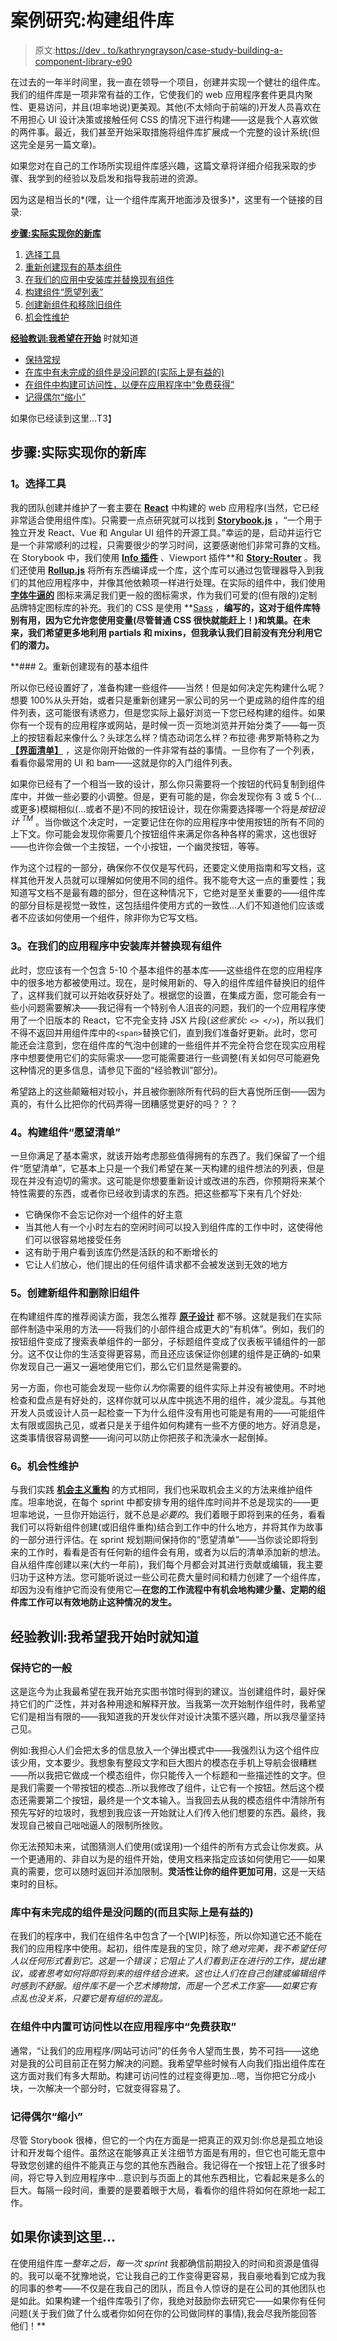 # 案例研究:构建组件库

> 原文:[https://dev . to/kathryngrayson/case-study-building-a-component-library-e90](https://dev.to/kathryngrayson/case-study-building-a-component-library-e90)

在过去的一年半时间里，我一直在领导一个项目，创建并实现一个健壮的组件库。我们的组件库是一项非常有益的工作，它使我们的 web 应用程序套件更具内聚性、更易访问，并且(坦率地说)更美观。其他(不太倾向于前端的)开发人员喜欢在不用担心 UI 设计决策或接触任何 CSS 的情况下进行构建——这是我个人喜欢做的两件事。最近，我们甚至开始采取措施将组件库扩展成一个完整的设计系统(但这完全是另一篇文章)。

如果您对在自己的工作场所实现组件库感兴趣，这篇文章将详细介绍我采取的步骤、我学到的经验以及启发和指导我前进的资源。

因为这是相当长的*(嘿，让一个组件库离开地面涉及很多)*，这里有一个链接的目录:

**[步骤:实际实现你的新库](#steps)**

1.  [选择工具](#choosing-tools)
2.  [重新创建现有的基本组件](#recreating)
3.  [在我们的应用中安装库并替换现有组件](#installing)
4.  [构建组件“愿望列表”](#wishlist)
5.  [创建新组件和移除旧组件](#new-components)
6.  [机会性维护](#maintenance)

**[经验教训:我希望在开始](#lessons)** 时就知道

*   [保持常规](#general)
*   [在库中有未完成的组件是没问题的(实际上是有益的)](#wip)
*   [在组件中构建可访问性，以便在应用程序中“免费获得”](#accessibility)
*   [记得偶尔“缩小”](#zoom-out)

如果你已经读到这里...T3】

## [](#steps-practical-implementation-of-your-new-library)步骤:实际实现你的新库

### [](#1-choosing-tools)1。选择工具

我的团队创建并维护了一套主要在 **[React](https://reactjs.org/)** 中构建的 web 应用程序(当然，它已经非常适合使用组件库)。只需要一点点研究就可以找到 [**Storybook.js**](https://storybook.js.org/) ，“一个用于独立开发 React、Vue 和 Angular UI 组件的开源工具。”幸运的是，启动并运行它是一个非常顺利的过程，只需要很少的学习时间，这要感谢他们非常可靠的文档。在 Storybook 中，我们使用 [**Info 插件**](https://github.com/storybookjs/storybook/tree/master/addons/info) 、Viewport 插件[](https://github.com/storybookjs/storybook/tree/master/addons/viewport)**和 **[Story-Router](https://github.com/gvaldambrini/storybook-router)** 。我们还使用 **[Rollup.js](https://rollupjs.org/guide/en/)** 将所有东西编译成一个库，这个库可以通过包管理器导入到我们的其他应用程序中，并像其他依赖项一样进行处理。在实际的组件中，我们使用 [**字体牛逼的**](https://fontawesome.com/) 图标来满足我们更一般的图标需求，作为我们可爱的(但有限的)定制品牌特定图标库的补充。我们的 CSS 是使用 **[Sass](https://sass-lang.com/) ，**编写的，这对于组件库特别有用，因为它允许您使用变量(尽管普通 CSS 很快就能赶上！)和筑巢。在未来，我们希望更多地利用 partials 和 mixins，但我承认我们目前没有充分利用它们的潜力。**

 **### [](#2-recreating-existing-basic-components)2。重新创建现有的基本组件

所以你已经设置好了，准备构建一些组件——当然！但是如何决定先构建什么呢？想要 100%从头开始，或者只是重新创建另一家公司的另一个更成熟的组件库的组件列表，这可能很有诱惑力，但是您实际上最好浏览一下您已经构建的组件。如果你有一个现有的应用程序或网站，是时候一页一页地浏览并开始分类了——每一页上的按钮看起来像什么？头球怎么样？情态动词怎么样？布拉德·弗罗斯特称之为 [**【界面清单】**](http://bradfrost.com/blog/post/interface-inventory/) ，这是你刚开始做的一件非常有益的事情。一旦你有了一个列表，看看你最常用的 UI 和 bam——这就是你的入门组件列表。

如果你已经有了一个相当一致的设计，那么你只需要将一个按钮的代码复制到组件库中，并做一些必要的小调整。但是，更有可能的是，你会发现你有 3 或 5 个(...或更多)模糊相似(...或者不是)不同的按钮设计，现在你需要选择哪一个将是*按钮设计 <sup>TM</sup>* 。当你做这个决定时，一定要记住在你的应用程序中使用按钮的所有不同的上下文。你可能会发现你需要几个按钮组件来满足你各种各样的需求，这也很好——也许你会做一个主按钮，一个小按钮，一个幽灵按钮，等等。

作为这个过程的一部分，确保你不仅仅是写代码，还要定义使用指南和写文档，这样其他开发人员就可以理解如何使用不同的组件。我不能夸大这一点的重要性；我知道写文档不是最有趣的部分，但在这种情况下，它绝对是至关重要的——组件库的部分目标是视觉一致性，这包括组件使用方式的一致性...人们不知道他们应该或者不应该如何使用一个组件，除非你为它写文档。

### [](#3-installing-the-library-in-our-applications-and-replacing-existing-components)3。在我们的应用程序中安装库并替换现有组件

此时，您应该有一个包含 5-10 个基本组件的基本库——这些组件在您的应用程序中的很多地方都被使用过。现在，是时候用新的、导入的组件库组件替换旧的组件了，这样我们就可以开始收获好处了。根据您的设置，在集成方面，您可能会有一些小问题需要解决——我记得有一个特别令人沮丧的问题，我们的一个应用程序使用了一个旧版本的 React，它不完全支持 JSX 片段(*这些家伙:* `<> </>`)，所以我们不得不返回并用组件库中的`<span>`替换它们，直到我们准备好更新。此时，您可能还会注意到，您在组件库的气泡中创建的一些组件并不完全符合您在现实应用程序中想要使用它们的实际需求——您可能需要进行一些调整(有关如何尽可能避免这种情况的更多信息，请参见下面的“经验教训”部分)。

希望路上的这些颠簸相对较小，并且被你删除所有代码的巨大喜悦所压倒——因为真的，有什么比把你的代码弄得一团糟感觉更好的吗？？？

### [](#4-building-a-component-wish-list)4。构建组件“愿望清单”

一旦你满足了基本需求，就该开始考虑那些值得拥有的东西了。我们保留了一个组件“愿望清单”，它基本上只是一个我们希望在某一天构建的组件想法的列表，但是现在并没有迫切的需求。这可能是你想要重新设计或改进的东西，你预期将来某个特性需要的东西，或者你已经收到请求的东西。把这些都写下来有几个好处:

*   它确保你不会忘记你对一个组件的好主意
*   当其他人有一个小时左右的空闲时间可以投入到组件库的工作中时，这使得他们可以很容易地接受任务
*   这有助于用户看到该库仍然是活跃的和不断增长的
*   它让人们放心，他们提出的任何组件请求都不会被发送到无效的地方

### [](#5-creating-new-components-and-removing-old-ones)5。创建新组件和删除旧组件

在构建组件库的推荐阅读方面，我怎么推荐 [**原子设计**](http://bradfrost.com/blog/post/atomic-web-design/) 都不够。这就是我们在实际部件制造中采用的方法——将我们的小部件组合成更大的“有机体”。例如，我们的按钮组件变成了搜索表单组件的一部分，子标题组件变成了仪表板平铺组件的一部分。这不仅让你的生活变得更容易，而且还应该保证你创建的组件是正确的-如果你发现自己一遍又一遍地使用它们，那么它们显然是需要的。

另一方面，你也可能会发现一些你*认为*你需要的组件实际上并没有被使用。不时地检查和盘点是有好处的，这样你就可以从库中挑选不用的组件，减少混乱。与其他开发人员或设计人员一起检查一下为什么组件没有用也可能是有用的——可能组件太有限或固执己见，或者只是关于组件如何构建有一些不方便的地方。好消息是，这类事情很容易调整——询问可以防止你把孩子和洗澡水一起倒掉。

### [](#6-opportunistic-maintenance)6。机会性维护

与我们实践 [**机会主义重构**](https://martinfowler.com/bliki/OpportunisticRefactoring.html) 的方式相同，我们也采取机会主义的方法来维护组件库。坦率地说，在每个 sprint 中都安排专用的组件库时间并不总是现实的——更坦率地说，一旦你开始运行，就不总是*必要的*。我们着眼于即将到来的任务，看看我们可以将新组件创建(或旧组件重构)结合到工作中的什么地方，并将其作为故事的一部分进行评估。在 sprint 规划期间保持你的“愿望清单”——当你谈论即将到来的工作时，看看是否有任何新的组件会有用，或者为以后的清单添加新的想法。自从组件库创建以来(大约一年前)，我们每个月都会对其进行贡献或编辑，我主要归功于这种方法。您可能听说过一些公司花费大量时间和精力创建了一个组件库，却因为没有维护它而没有使用它—**在您的工作流程中有机会地构建少量、定期的组件库工作可以有效地防止这种情况的发生。**

## [](#lessons-learned-what-i-wish-i-knew-when-i-started)经验教训:我希望我开始时就知道

### [](#keep-it-general)保持它的一般

这是迄今为止我最希望在我开始充实图书馆时得到的建议。当创建组件时，最好保持它们的广泛性，并对各种用途和解释开放。当我第一次开始制作组件时，我希望它们是相当有限的——我知道我的开发伙伴对设计决策不感兴趣，所以我尽量坚持己见。

例如:我担心人们会把太多的信息放入一个弹出模式中——我强烈认为这个组件应该少用，文本要少。我想象有整段文字和巨大图片的模态在手机上导航会很糟糕——所以我把它做成一个模态组件，你只能传入一个标题和一些描述性的文字。但是我们需要一个带按钮的模态...所以我修改了组件，让它有一个按钮。然后这个模态还需要第二个按钮，最终是一个文本输入。当我回去从我的模态组件中清除所有预先写好的垃圾时，我想到我应该一开始就让人们传入他们想要的东西。最终，我发现自己被自己咄咄逼人的限制所挫败。

你无法预知未来，试图猜测人们使用(或误用)一个组件的所有方式会让你发疯。从一个更通用的、非自以为是的组件开始，使用文档来指定应该如何使用它——如果真的需要，您可以随时返回并添加限制。**灵活性让你的组件更加可用**，这是一天结束时的目标。

### [](#its-okay-and-actually-beneficial-to-have-unfinished-components-in-the-library)库中有未完成的组件是没问题的(而且实际上是有益的)

在我们的程序中，我们在组件名中包含了一个[WIP]标签，所以你知道它还不能在我们的应用程序中使用。起初，组件库是我的宝贝，除了*绝对完美，我不希望任何人以任何形式看到它。这是一个错误；它阻止了人们看到正在进行的工作，提出建议，或者思考如何将即将到来的组件结合进来。这也让人们在自己创建或编辑组件时感到不舒服。组件库不是一个艺术博物馆，而是一个艺术工作室——如果它有点乱也没关系，只要它是有组织的混乱。*

### [](#build-in-accessibility-at-the-component-to-get-it-for-free-in-the-application)在组件中内置可访问性以在应用程序中“免费获取”

通常，“让我们的应用程序/网站可访问”的任务令人望而生畏，势不可挡——这绝对是我的公司目前正在努力解决的问题。我希望早些时候有人向我们指出组件库在这方面对我们有多大帮助。构建可访问性的过程变得更加...嗯，当你把它分成小块，一次解决一个部分时，它就变得容易了。

### [](#remember-to-occasionally-zoom-out)记得偶尔“缩小”

尽管 Storybook 很棒，但它的一个内在方面是一把真正的双刃剑:你总是孤立地设计和开发每个组件。虽然这在能够真正关注细节方面是有用的，但它也可能无意中导致您创建的组件不能真正与您的其他东西融合。我记得在一个按钮上花了很多时间，将它导入到应用程序中...意识到与页面上的其他东西相比，它看起来是多么的巨大。每隔一段时间，重要的是要着眼于大局，看看你的组件将如何在原地一起工作。

## [](#if-youve-read-this-far)如果你读到这里...

在使用组件库*一整年之后，每一次 sprint* 我都确信前期投入的时间和资源是值得的。我可以毫不犹豫地说，它让我自己的工作变得更容易，我自豪地看到它成为我的同事的参考——不仅是在我自己的团队，而且令人惊讶的是在公司的其他团队也是如此。如果构建一个组件库吸引了你，我绝对鼓励你去研究它——如果你有任何问题(关于我们做了什么或者你如何在你的公司做同样的事情),我会尽我所能回答他们！**